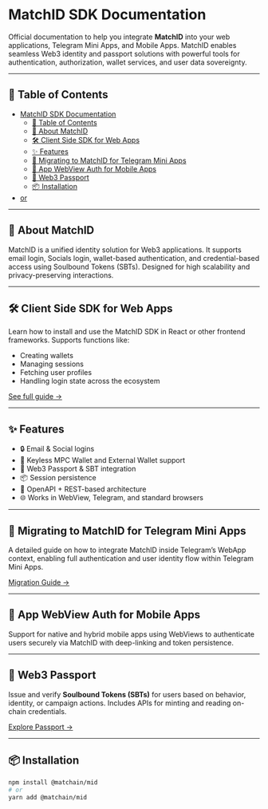 # MatchID SDK Documentation

Official documentation to help you integrate **MatchID** into your web applications, Telegram Mini Apps, and Mobile Apps. MatchID enables seamless Web3 identity and passport solutions with powerful tools for authentication, authorization, wallet services, and user data sovereignty.

---

## 📘 Table of Contents

- [MatchID SDK Documentation](https://docs.matchid.ai/)
  - [📘 Table of Contents](https://github.com/affkoul/matchid-docs#-table-of-contents)
  - [🧾 About MatchID](https://docs.matchid.ai/)
  - [🛠️ Client Side SDK for Web Apps](https://docs.matchid.ai/react/)
  - [✨ Features](https://docs.matchid.ai/features/)
  - [🚀 Migrating to MatchID for Telegram Mini Apps](https://docs.matchid.ai/migrate/telegramMiniApp.html)
  - [📱 App WebView Auth for Mobile Apps](https://docs.matchid.ai/features/app-webview-auth.html)
  - [🪪 Web3 Passport](https://docs.matchid.ai/passport/developer.html)
  - [📦 Installation](https://github.com/affkoul/matchid-docs#-installation)
- [or](https://developer.matchid.ai/)

---

## 🧾 About MatchID

MatchID is a unified identity solution for Web3 applications. It supports email login, Socials login, wallet-based authentication, and credential-based access using Soulbound Tokens (SBTs). Designed for high scalability and privacy-preserving interactions.

---

## 🛠️ Client Side SDK for Web Apps

Learn how to install and use the MatchID SDK in React or other frontend frameworks. Supports functions like:
- Creating wallets
- Managing sessions
- Fetching user profiles
- Handling login state across the ecosystem

[See full guide →](https://docs.matchid.ai/react/)

---

## ✨ Features

- 🔒 Email & Social logins
- 💼 Keyless MPC Wallet and External Wallet support
- 🧬 Web3 Passport & SBT integration
- 📦 Session persistence
- 🔗 OpenAPI + REST-based architecture
- 🌐 Works in WebView, Telegram, and standard browsers

---

## 🚀 Migrating to MatchID for Telegram Mini Apps

A detailed guide on how to integrate MatchID inside Telegram’s WebApp context, enabling full authentication and user identity flow within Telegram Mini Apps.

[Migration Guide →](https://docs.matchid.ai/migrate/telegramMiniApp.html)

---

## 📱 App WebView Auth for Mobile Apps

Support for native and hybrid mobile apps using WebViews to authenticate users securely via MatchID with deep-linking and token persistence.

---

## 🪪 Web3 Passport

Issue and verify **Soulbound Tokens (SBTs)** for users based on behavior, identity, or campaign actions. Includes APIs for minting and reading on-chain credentials.

[Explore Passport →](https://docs.matchid.ai/passport/developer.html)

---

## 📦 Installation

```bash
npm install @matchain/mid
# or
yarn add @matchain/mid
